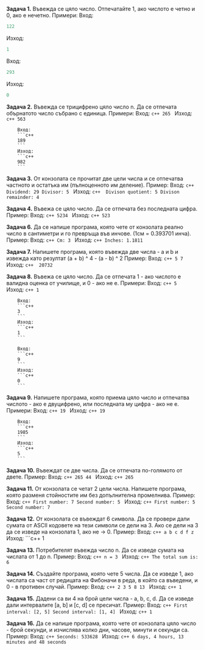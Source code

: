 **Задача 1.** Въвежда се цяло число. Отпечатайте 1, ако числото е четно и 0, ако е нечетно. 
Примери: 
Вход: 
```c++
122
```
Изход: 
```c++
1
```

Вход: 
```c++
293
```
Изход: 
```c++
0
```

**Задача 2.** Въвежда се трицифрено цяло число n. Да се отпечата обърнатото число събрано с единица.
    Примери:
        Вход:
        ```c++
        265
        ```
        Изход: 
        ```c++
        563
        ```

        Вход: 
        ```c++
        189
        ```
        Изход: 
        ```c++
        982
        ```

**Задача 3.** От конзолата се прочитат две цели числа и се отпечатва частното и остатъка им (пълноценното им деление). 
    Пример: 
        Вход: 
        ```c++
        Dividend: 29
        Divisor: 5
        ```
        Изход:
        ```c++ 
        Divison quotient: 5
        Divison remainder: 4
        ```

**Задача 4.** Въвежа се цяло число. Да се отпечата без последната цифра. 
    Пример: 
        Вход: 
        ```c++
        5234
        ```
        Изход: 
        ```c++
        523
        ```

**Задача 6.** Да се напише програма, която чете от конзолата реално число в сантиметри и го превръща във инчове. 
              (1см = 0.393701 инча).
    Пример:
        Вход:
        ```c++
        Cm: 3
        ```
        Изход:
        ```c++
        Inches: 1.1811
        ```

**Задача 7.** Напишете програма, която въвежда две числа - a и b и извежда като резултат (a + b) ^ 4 - (a - b) ^ 2
    Пример:
        Вход: 
        ```c++
        5
        7
        ```
        Изход:
        ```c++ 
        20732
        ```

**Задача 8.** Въвежа се цяло число. Да се отпечата 1 - ако числото е валидна оценка от училище, и 0 - ако не е.
    Примери:
        Вход: 
        ```c++
        5
        ```
        Изход: 
        ```c++
        1
        ```

        Вход: 
        ```c++
        3
        ```
        Изход: 
        ```c++
        1
        ```

        Вход: 
        ```c++
        9
        ```
        Изход: 
        ```c++
        0
        ```

**Задача 9.** Напишете програма, която приема цяло число и отпечатва числото - ако е двуцифрено, или последната му цифра - ако не  е.
    Примери:
        Вход:
        ```c++
        19
        ```
        Изход:
        ```c++
        19
        ```

        Вход:
        ```c++
    	1985
        ```
        Изход:
        ```c++
        5
        ```

**Задача 10.** Въвеждат се две числа. Да се отпечата по-голямото от двете.
    Пример:
        Вход: 
        ```c++
        265
        44
        ```
        Изход: 
        ```c++
        265
        ```

**Задача 11.** Oт конзолата се четат 2 цели числа. Напишете програма, която разменя стойностите им без допълнителна промелнива.
    Пример: 
        Вход:
        ```c++
        First number: 7
        Second number: 5
        ```
        Изход:
        ```c++
        First number: 5
        Second number: 7
        ```

**Задача 12.** От конзолата се въвеждат 6 символа. Да се провери дали сумата от ASCII кодовете на тези символи се дели на 3.
               Ако се дели на 3 да се изведе на конзолата 1, ако не -> 0. 
    Пример: 
        Вход:
        ```c++
        a b c d f z
        ```
        Изход:
        ```c++
        1

**Задача 13.** Потребителят въвежда число n. Да се изведе сумата на числата от 1 до n.
    Пример: 
        Вход:
        ```c++
        n = 3
        ```
        Изход:
        ```c++
        The total sum is: 6
        ```

**Задача 14.** Създайте програма, която чете 5 числа. Да се изведе 1, ако числата са част от редицата на Фибоначи в реда, в              който са въведени, и 0 - в противен случай. 
    Пример:
        Вход:
        ```c++
        2 3 5 8 13
        ```
        Изход:
        ```c++
        1
        ```

**Задача 15.** Дадени са ви 4 на брой цели числа - a, b, c, d. Да се изведе дали интервалите [a, b] и [c, d] се пресичат. 
    Пример:
        Вход:
        ```c++
        First interval: [2, 5]
        Second interval: [1, 4]
        ```
        Изход:
        ```c++
        1
        ```

**Задача 16.** Да се напише програма, която чете от конзолата цяло число - брой секунди, и изчислява колко дни, часове, минути  и секунди са.
    Пример:
        Вход:
        ```c++
        Seconds: 533628
        ```
        Изход:
        ```c++
        6 days, 4 hours, 13 minutes and 48 seconds
        ```
     
